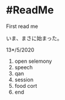 #ReadMe
===

First read me

いま、まさに始まった。

13*/5/2020

1. open selemony
1. speech
1. qan
1. session
1. food cort
1. end
